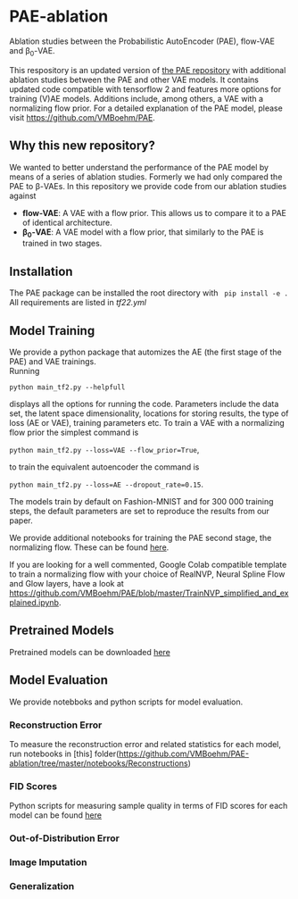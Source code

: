 # PAE-ablation
Ablation studies between the Probabilistic AutoEncoder (PAE), flow-VAE and &beta;<sub>0</sub>-VAE.

This respository is an updated version of [the PAE repository](https://github.com/VMBoehm/PAE) with additional ablation studies between the PAE and other VAE models. It contains updated code compatible with tensorflow 2 and features more options for training (V)AE models. Additions include, among others, a VAE with a normalizing flow prior. For a detailed explanation of the PAE model, please visit https://github.com/VMBoehm/PAE.

## Why this new repository?
We wanted to better understand the performance of the PAE model by means of a series of ablation studies. Formerly we had only compared the PAE to &beta;-VAEs.
In this repository we provide code from our ablation studies against 
- **flow-VAE**: A VAE with a flow prior. This allows us to compare it to a PAE of identical architecture.
- **&beta;<sub>0</sub>-VAE**: A VAE model with a flow prior, that similarly to the PAE is trained in two stages.

## Installation
The PAE package can be installed the root directory with
``` pip install -e .```
All requirements are listed in *tf22.yml*

## Model Training
We provide a python package that automizes the AE (the first stage of the PAE) and VAE trainings.   
Running   

```python main_tf2.py --helpfull```   

displays all the options for running the code. 
Parameters include the data set, the latent space dimensionality, locations for storing results, the type of loss (AE or VAE), training parameters etc.
To train a VAE with a normalizing flow prior the simplest command is

```python main_tf2.py --loss=VAE --flow_prior=True```, 

to train the equivalent autoencoder the command is

```python main_tf2.py --loss=AE --dropout_rate=0.15```.

The models train by default on Fashion-MNIST and for 300 000 training steps, the default parameters are set to reproduce the results from our paper. 

We provide additional notebooks for training the PAE second stage, the normalizing flow. These can be found [here](https://github.com/VMBoehm/PAE-ablation/tree/master/notebooks/FlowTraining).

If you are looking for a well commented, Google Colab compatible template to train a normalizing flow with your choice of RealNVP, Neural Spline Flow and Glow layers, have a look at https://github.com/VMBoehm/PAE/blob/master/TrainNVP_simplified_and_explained.ipynb.

## Pretrained Models
Pretrained models can be downloaded [here](https://github.com/VMBoehm/PAE-ablation/tree/master/notebooks/FlowTraining)

## Model Evaluation
We provide notebboks and python scripts for model evaluation.

### Reconstruction Error
To measure the reconstruction error and related statistics for each model, run notebooks in [this] folder(https://github.com/VMBoehm/PAE-ablation/tree/master/notebooks/Reconstructions)

### FID Scores
Python scripts for measuring sample quality in terms of FID scores for each model can be found [here](https://github.com/VMBoehm/PAE-ablation/tree/master/scripts/FIDScores)

### Out-of-Distribution Error


### Image Imputation

### Generalization
